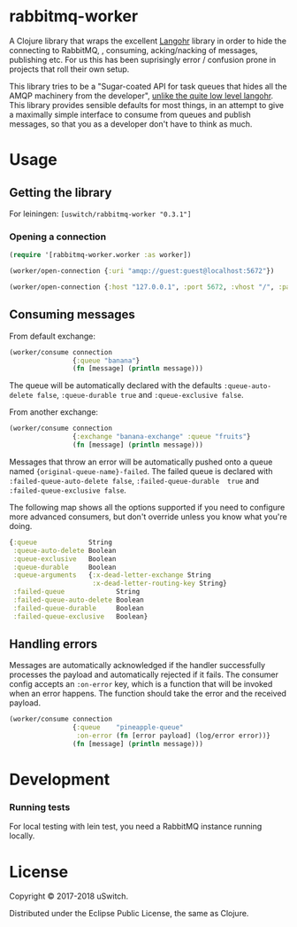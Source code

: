 # rabbitmq-worker

A Clojure library that wraps the excellent [Langohr](http://clojurerabbitmq.info/) library in order to hide the connecting to RabbitMQ,
, consuming, acking/nacking of messages, publishing etc. For us this has been suprisingly error / confusion prone in projects that roll their own setup.

This library tries to be a "Sugar-coated API for task queues that hides all the AMQP machinery from the developer", [unlike the quite low level langohr](http://clojurerabbitmq.info/articles/getting_started.html#what-langohr-is-not). This library provides sensible defaults for most things, in an attempt to give a maximally simple interface to consume from queues and publish messages, so that you as a developer don't have to think as much.

# Usage

## Getting the library
For leiningen: 
```[uswitch/rabbitmq-worker "0.3.1"]```

### Opening a connection

```clojure
(require '[rabbitmq-worker.worker :as worker])

(worker/open-connection {:uri "amqp://guest:guest@localhost:5672"})

(worker/open-connection {:host "127.0.0.1", :port 5672, :vhost "/", :password "guest", :username "guest"})
```

## Consuming messages

From default exchange:

```clojure
(worker/consume connection 
                {:queue "banana"} 
                (fn [message] (println message)))
```

The queue will be automatically declared with the defaults `:queue-auto-delete false`, `:queue-durable true`  and `:queue-exclusive false`.

From another exchange:

```clojure
(worker/consume connection 
                {:exchange "banana-exchange" :queue "fruits"} 
                (fn [message] (println message)))
```

Messages that throw an error will be automatically pushed onto a queue named `{original-queue-name}-failed`. The failed queue is declared with `:failed-queue-auto-delete false`, `:failed-queue-durable  true` and `:failed-queue-exclusive false`.

The following map shows all the options supported if you need to configure more advanced consumers, but don't override unless you know what you're doing.

```clojure
{:queue             String
 :queue-auto-delete Boolean
 :queue-exclusive   Boolean
 :queue-durable     Boolean
 :queue-arguments   {:x-dead-letter-exchange String
                     :x-dead-letter-routing-key String}
 :failed-queue             String
 :failed-queue-auto-delete Boolean
 :failed-queue-durable     Boolean
 :failed-queue-exclusive   Boolean}
```

## Handling errors

Messages are automatically acknowledged if the handler successfully processes the payload and automatically rejected if it fails. The consumer config accepts an `:on-error` key, which is a function that will be invoked when an error happens. The function should take the error and the received payload.

```clojure
(worker/consume connection
                {:queue    "pineapple-queue"
                 :on-error (fn [error payload] (log/error error))}
                (fn [message] (println message)))
```

# Development

### Running tests
For local testing with lein test, you need a RabbitMQ instance running locally.

# License

Copyright © 2017-2018 uSwitch.

Distributed under the Eclipse Public License, the same as Clojure.
